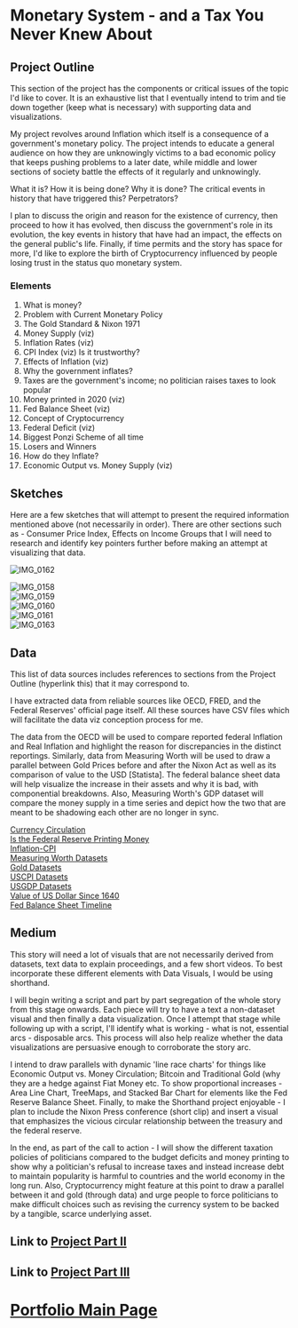 # Monetary System - and a Tax You Never Knew About

## Project Outline

This section of the project has the components or critical issues of the topic I'd like to cover. It is an exhaustive list that I eventually intend to trim and 
tie down together (keep what is necessary) with supporting data and visualizations. 

My project revolves around Inflation which itself is a consequence of a government's monetary policy. The project intends to educate a general audience on how they are unknowingly victims to a bad economic policy that keeps pushing problems to a later date, while middle and lower sections of society battle the effects of it regularly and unknowingly.


What it is?
How it is being done?
Why it is done?
The critical events in history that have triggered this?
Perpetrators?

I plan to discuss the origin and reason for the existence of currency, then proceed to how it has evolved, then discuss the government's role in its evolution, the key events in history that have had an impact, the effects on the general public's life. Finally, if time permits and the story has space for more, I'd like to explore the birth of Cryptocurrency influenced by people losing trust in the status quo monetary system.


### Elements

1. What is money?
2. Problem with Current Monetary Policy
3. The Gold Standard & Nixon 1971
4. Money Supply (viz)
5. Inflation Rates (viz)
6. CPI Index (viz) Is it trustworthy?
7. Effects of Inflation (viz)
8. Why the government inflates?
9. Taxes are the government's income; no politician raises taxes to look popular
10. Money printed in 2020 (viz)
11. Fed Balance Sheet (viz)
12. Concept of Cryptocurrency
13. Federal Deficit (viz)
14. Biggest Ponzi Scheme of all time
15. Losers and Winners
16. How do they Inflate?
17. Economic Output vs. Money Supply (viz)



## Sketches

Here are a few sketches that will attempt to present the required information mentioned above (not necessarily in order). There are other sections such as - 
Consumer Price Index, Effects on Income Groups that I will need to research and identify key pointers further before making an attempt
at visualizing that data.

![IMG_0162](https://user-images.githubusercontent.com/83753036/134958050-c7a09783-9607-4394-9a3b-05ddc6d252c2.jpg)

![IMG_0158](https://user-images.githubusercontent.com/83753036/134956052-db32dee4-3e5b-4122-8f15-87b713dfe04b.jpg)<br>
![IMG_0159](https://user-images.githubusercontent.com/83753036/134956065-c29d7751-8e11-42d0-b1ca-707b5c9ce37e.jpg)<br>
![IMG_0160](https://user-images.githubusercontent.com/83753036/134956069-9fc35fad-6a23-411f-9d01-e1060e1878e7.jpg)<br>
![IMG_0161](https://user-images.githubusercontent.com/83753036/134956070-ceddab29-c5d4-4a30-89f6-96771ab20038.jpg)<br>
![IMG_0163](https://user-images.githubusercontent.com/83753036/134956072-0c1884c9-adbc-410b-8da7-170707e11e66.jpg)<br>



## Data

This list of data sources includes references to sections from the Project Outline (hyperlink this) that it may correspond to.

I have extracted data from reliable sources like OECD, FRED, and the Federal Reserves' official page itself. All these sources have CSV files which
will facilitate the data viz conception process for me. 

The data from the OECD will be used to compare reported federal Inflation and Real Inflation and highlight the reason for discrepancies in
the distinct reportings. Similarly, data from Measuring Worth will be used to draw a parallel between Gold Prices before and after the Nixon
Act as well as its comparison of value to the USD [Statista]. The federal balance sheet data will help visualize the increase in their assets
and why it is bad, with componential breakdowns. Also, Measuring Worth's GDP dataset will compare the money supply in a time
series and depict how the two that are meant to be shadowing each other are no longer in sync.


[Currency Circulation](https://fred.stlouisfed.org/series/CURRCIR)
<br>
[Is the Federal Reserve Printing Money](https://www.thebalance.com/is-the-federal-reserve-printing-money-3305842) 
<br>
[Inflation-CPI](https://data.oecd.org/price/inflation-cpi.htm) 
<br>
[Measuring Worth Datasets](https://www.measuringworth.com/datasets/interestrates/result.php) 
<br>
[Gold Datasets](https://www.measuringworth.com/datasets/gold/result.php)
<br>
[USCPI Datasets](https://www.measuringworth.com/datasets/uscpi/result.php)
<br>
[USGDP Datasets](https://www.measuringworth.com/datasets/usgdp/result.php) 
<br>
[Value of US Dollar Since 1640](https://www.statista.com/statistics/1032048/value-us-dollar-since-1640/) 
<br>
[Fed Balance Sheet Timeline](https://www.statista.com/statistics/1121448/fed-balance-sheet-timeline/) 



## Medium

This story will need a lot of visuals that are not necessarily derived from datasets, text data to explain proceedings, and a few short videos. To best incorporate these different elements with Data Visuals, I would be using shorthand.

I will begin writing a script and part by part segregation of the whole story from this stage onwards. Each piece will try to have a text a non-dataset
visual and then finally a data visualization. Once I attempt that stage while following up with a script, I'll identify what is working - what is not, essential arcs - disposable arcs. This process will also help realize whether the data visualizations are persuasive enough to corroborate the story arc.

I intend to draw parallels with dynamic 'line race charts' for things like Economic Output vs. Money Circulation; Bitcoin and Traditional Gold (why they are a hedge against Fiat Money etc. To show proportional increases - Area Line Chart, TreeMaps, and Stacked Bar Chart for elements like the Fed Reserve Balance Sheet. Finally, to make the Shorthand project enjoyable - I plan to include the Nixon Press conference (short clip) and insert a visual that emphasizes the vicious circular relationship between the treasury and the federal reserve.

In the end, as part of the call to action - I will show the different taxation policies of politicians compared to the budget deficits and money printing to show
why a politician's refusal to increase taxes and instead increase debt to maintain popularity is harmful to countries and the world economy in the long run. Also, Cryptocurrency might feature at this point to draw a parallel between it and gold (through data) and urge people to force politicians to make difficult choices such as revising the currency system to be backed by a tangible, scarce underlying asset.


## Link to [Project Part II](/Inflation.md)
## Link to [Project Part III](/Project_Part-III.md)

# [Portfolio Main Page](/LPurohit-Portfolio)

